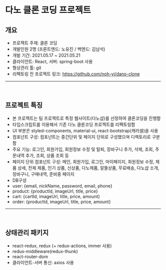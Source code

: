 # 다노 클론 코딩 프로젝트

## 개요

- 프로젝트 주제: 클론 코딩
- 개발인원 2명 (프론트엔드: 노유진 / 백엔드: 김남석)
- 개발 기간: 2021.05.17 ~ 2021.05.21
- 클라이언트: React, 서버: spring-boot 사용
- 형상관리 툴: git
- 리펙토링 전 프로젝트 링크: https://github.com/noh-yj/dano-clone
<hr/>
<br/>

## 프로젝트 특징

- 본 프로젝트는 팀 프로젝트로 특정 웹사이트(다노샵)를 선정하여 클론코딩을 진행함
- 타입스크립트를 이용해서 기존 다노 클론코딩 프로젝트를 리펙토링함
- UI 부분은 styled-components, material-ui, react-bootstrap(캐러셀)을 사용
- 컴포넌트 구성: 컴포넌트는 중간단위 및 페이지 단위로 구성했으며 디렉토리로 구분함
- 주요 기능: 로그인, 회원가입, 회원정보 수정 및 탈퇴, 장바구니 추가, 삭제, 조회, 주문내역 추가, 조회, 상품 조회 등
- 페이지 단위 컴포넌트 구성: 메인, 회원가입, 로그인, 마이페이지, 회원정보 수정, 제품 상세, 전체 제품, 인기 상품, 신상품, 다노제품, 알뜰상품, 무료배송, 다노샵 소개, 장바구니, 구매내역, 준비중 페이지
- DB구성
- user: {email, nickName, password, email, phone}
- product: {productId, imageUrl, title, price}
- cart: {cartId, imageUrl, title, price, amount}
- order: {productId, imageUrl, title, price, amount}
<hr/>
<br/>

## 상태관리 패키지

- react-redux, redux (+ redux-actions, immer 사용)
- redux-middleware(redux-thunk)
- react-router-dom
- 클라이언트-서버 통신: axios 사용
